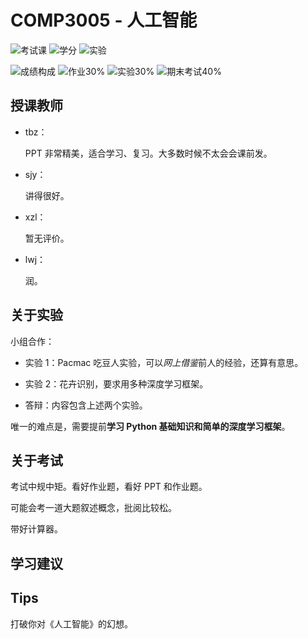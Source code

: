 # COMP3005 - 人工智能

<!--
1. 通过 [Shields.io](https://shields.io/) 生成如下的徽章，标注课程的基本信息。
2. 请根据课程的具体内容增删仓库的子文件夹。子文件夹建议使用小写英文，如果需要附加说明，则添加 README.md。注意，添加 README 后 .gitkeep 文件仍需保留。
3. 关于课程的描述可以不止以下几个方面，酌情增删。
4. hoa.moe 生成本课程对应页面后，请将页面链接复制到 GitHub 仓库的 About/Website 中。
5. 可以在 GitHub 页面的 About/Topics 中为课程添加话题名称。
-->

![考试课](https://img.shields.io/badge/%E8%80%83%E8%AF%95%E8%AF%BE-red)
![学分](https://img.shields.io/badge/%E5%AD%A6%E5%88%86-2.5-moccasin)
![实验](https://img.shields.io/badge/%E5%AE%9E%E9%AA%8C-purple)

![成绩构成](https://img.shields.io/badge/%E6%88%90%E7%BB%A9%E6%9E%84%E6%88%90-gold)
![作业30%](https://img.shields.io/badge/%E4%BD%9C%E4%B8%9A-30%25-wheat)
![实验30%](https://img.shields.io/badge/%E5%AE%9E%E9%AA%8C-30%-moccasin
)
![期末考试40%](https://img.shields.io/badge/%E6%9C%9F%E6%9C%AB%E8%80%83%E8%AF%95-40%25-wheat)


## 授课教师

- tbz：

  PPT 非常精美，适合学习、复习。大多数时候不太会会课前发。

- sjy：

  讲得很好。
  
- xzl：

  暂无评价。

- lwj：

  润。

## 关于实验

小组合作：

- 实验 1：Pacmac 吃豆人实验，可以*网上借鉴*前人的经验，还算有意思。
- 实验 2：花卉识别，要求用多种深度学习框架。

- 答辩：内容包含上述两个实验。

唯一的难点是，需要提前**学习 Python 基础知识和简单的深度学习框架**。


## 关于考试

考试中规中矩。看好作业题，看好 PPT 和作业题。

可能会考一道大题叙述概念，批阅比较松。

带好计算器。

## 学习建议

## Tips

打破你对《人工智能》的幻想。